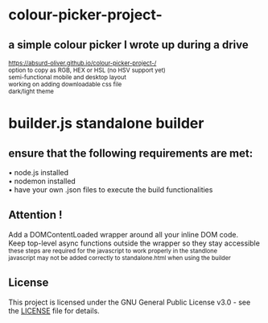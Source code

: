 # colour-picker-project-
## a simple colour picker I wrote up during a drive  
<sub>https://absurd-oliver.github.io/colour-picker-project-/</sub> \
<sub> option to copy as RGB, HEX or HSL (no HSV support yet) </sub> \
<sub> semi-functional mobile and desktop layout </sub> \
<sub> working on adding downloadable css file </sub> \
<sub> dark/light theme </sub>  
  
# builder.js standalone builder  
## ensure that the following requirements are met:  
  
• node.js installed  
• nodemon installed    
• have your own .json files to execute the build functionalities  

## Attention !  
Add a DOMContentLoaded wrapper around all your inline DOM code.  
Keep top-level async functions outside the wrapper so they stay accessible  
<sub>these steps are required for the javascript to work properly in the standlone</sub>  
<sub>javascript may not be added correctly to standalone.html when using the builder</sub> 

 ## License

This project is licensed under the GNU General Public License v3.0 - see the [LICENSE](./LICENSE) file for details.

